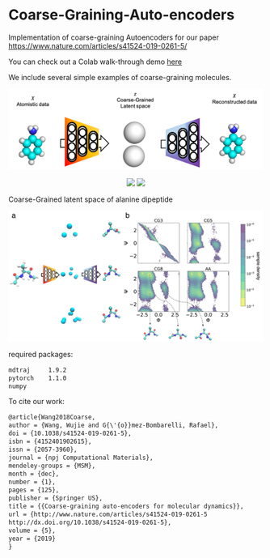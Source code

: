 # Coarse-Graining-Auto-encoders

Implementation of coarse-graining Autoencoders for our paper https://www.nature.com/articles/s41524-019-0261-5/

You can check out a Colab walk-through demo [here](https://colab.research.google.com/github/wwang2/Coarse-Graining-Auto-encoders/blob/master/cgae_alanine_dipeptide_colab_walkthrough.ipynb)

We include several simple examples of coarse-graining molecules.

<p align="center">
  <img src="movies/schematic.png" width="650">
</p>
<p align="center">
  <img src="movies/decode.gif" width="220"/> 
  <img src="movies/cg.gif" width="220"/> 
</p>

Coarse-Grained latent space of alanine dipeptide
<p align="center">
  <img src="movies/ala.jpg" width="650">
</p>

required packages:
```
mdtraj     1.9.2
pytorch    1.1.0 
numpy
```

To cite our work:

```
@article{Wang2018Coarse,
author = {Wang, Wujie and G{\'{o}}mez-Bombarelli, Rafael},
doi = {10.1038/s41524-019-0261-5},
isbn = {4152401902615},
issn = {2057-3960},
journal = {npj Computational Materials},
mendeley-groups = {MSM},
month = {dec},
number = {1},
pages = {125},
publisher = {Springer US},
title = {{Coarse-graining auto-encoders for molecular dynamics}},
url = {http://www.nature.com/articles/s41524-019-0261-5 http://dx.doi.org/10.1038/s41524-019-0261-5},
volume = {5},
year = {2019}
}

```
